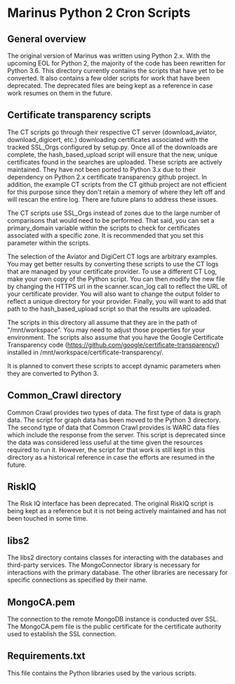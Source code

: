 # Marinus Python 2 Cron Scripts

## General overview
The original version of Marinus was written using Python 2.x. With the upcoming EOL for Python 2, the majority of the code has been rewritten for Python 3.6. This directory currently contains the scripts that have yet to be converted. It also contains a few older scripts for work that have been deprecated. The deprecated files are being kept as a reference in case work resumes on them in the future.

## Certificate transparency scripts
The CT scripts go through their respective CT server (download_aviator, download_digicert, etc.) downloading certificates associated with the tracked SSL_Orgs configured by setup.py. Once all of the downloads are complete, the hash_based_upload script will ensure that the new, unique certificates found in the searches are uploaded. These scripts are actively maintained. They have not been ported to Python 3.x due to their dependency on Python 2.x certificate transparency github project. In addition, the example CT scripts from the CT github project are not efficient for this purpose since they don't retain a memory of where they left off and will rescan the entire log. There are future plans to address these issues.

The CT scripts use SSL_Orgs instead of zones due to the large number of comparisons that would need to be performed. That said, you can set a primary_domain variable within the scripts to check for certificates associated with a specific zone. It is recommended that you set this parameter within the scripts.

The selection of the Aviator and DigiCert CT logs are arbitrary examples. You may get better results by converting these scripts to use the CT logs that are managed by your certificate provider. To use a different CT Log, make your own copy of the Python script. You can then modify the new file by changing the HTTPS url in the scanner.scan_log call to reflect the URL of your certificate provider. You will also want to change the output folder to reflect a unique directory for your provider. Finally, you will want to add that path to the hash_based_upload script so that the results are uploaded.

The scripts in this directory all assume that they are in the path of "/mnt/workspace". You may need to adjust those properties for your environment. The scripts also assume that you have the Google Certificate Transparency code (https://github.com/google/certificate-transparency/) installed in /mnt/workspace/certificate-transparency/.

It is planned to convert these scripts to accept dynamic parameters when they are converted to Python 3.

## Common_Crawl directory
Common Crawl provides two types of data. The first type of data is graph data. The script for graph data has been moved to the Python 3 directory. The second type of data that Common Crawl provides is WARC data files which include the response from the server. This script is deprecated since the data was considered less useful at the time given the resources required to run it. However, the script for that work is still kept in this directory as a historical reference in case the efforts are resumed in the future. 

## RiskIQ
The Risk IQ interface has been deprecated. The original RiskIQ script is being kept as a reference but it is not being actively maintained and has not been touched in some time.

## libs2 
The libs2 directory contains classes for interacting with the databases and third-party services. The MongoConnector library is necessary for interactions with the primary database. The other libraries are necessary for specific connections as specified by their name. 

## MongoCA.pem
The connection to the remote MongoDB instance is conducted over SSL. The MongoCA.pem file is the public certificate for the certificate authority used to establish the SSL connection.

## Requirements.txt
This file contains the Python libraries used by the various scripts.
